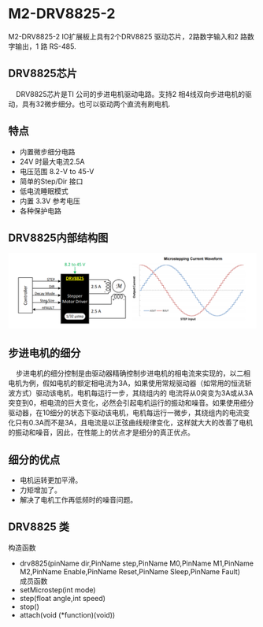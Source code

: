 # M2-DRV8825-2
M2-DRV8825-2 IO扩展板上具有2个DRV8825 驱动芯片，2路数字输入和2 路数字输出，1 路 RS-485.
## DRV8825芯片
&nbsp;&nbsp;&nbsp;&nbsp;DRV8825芯片是TI 公司的步进电机驱动电路。支持2 相4线双向步进电机的驱动，具有32微步细分。也可以驱动两个直流有刷电机.
## 特点

+ 内置微步细分电路
+ 24V 时最大电流2.5A
+ 电压范围 8.2-V to 45-V
+ 简单的Step/Dir 接口
+ 低电流睡眠模式
+ 内置 3.3V 参考电压
+ 各种保护电路
## DRV8825内部结构图
![DRV8825](./images/DRV8825.png)
## 步进电机的细分
&nbsp;&nbsp;&nbsp;&nbsp;步进电机的细分控制是由驱动器精确控制步进电机的相电流来实现的，以二相电机为例，假如电机的额定相电流为3A，如果使用常规驱动器（如常用的恒流斩波方式）驱动该电机，电机每运行一步，其绕组内的 电流将从0突变为3A或从3A突变到0，相电流的巨大变化，必然会引起电机运行的振动和噪音。如果使用细分驱动器，在10细分的状态下驱动该电机，电机每运行一微步，其绕组内的电流变化只有0.3A而不是3A，且电流是以正弦曲线规律变化，这样就大大的改善了电机的振动和噪音，因此，在性能上的优点才是细分的真正优点。 

细分的优点
---
+ 电机运转更加平滑。
+ 力矩增加了。
+ 解决了电机工作再低频时的噪音问题。

DRV8825 类
----
构造函数 
+ drv8825(pinName dir,PinName step,PinName M0,PinName M1,PinName M2,PinName Enable,PinName Reset,PinName Sleep,PinName Fault)   
成员函数 
+ setMicrostep(int mode)
+ step(float angle,int speed)
+ stop()
+ attach(void (*function)(void))


